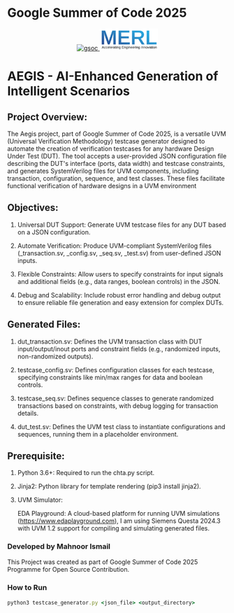 # Google Summer of Code 2025



<center><a href=""><img src="https://developers.google.com/open-source/gsoc/resources/downloads/GSoC-logo-horizontal.svg" alt="gsoc" height="50" width="400"/> <img src="MERLLogo.png" height ="50" widht="400"/> </a></center> 


# AEGIS - AI-Enhanced Generation of Intelligent Scenarios

## Project Overview:

The Aegis project, part of Google Summer of Code 2025, is a versatile UVM (Universal Verification Methodology) testcase generator designed to automate the creation of verification testcases for any hardware Design Under Test (DUT). The tool accepts a user-provided JSON configuration file describing the DUT's interface (ports, data width) and testcase constraints, and generates SystemVerilog files for UVM components, including transaction, configuration, sequence, and test classes. These files facilitate functional verification of hardware designs in a UVM environment

## Objectives:


1. Universal DUT Support: Generate UVM testcase files for any DUT based on a JSON configuration.

2. Automate Verification: Produce UVM-compliant SystemVerilog files (<dut>_transaction.sv, <testcase>_config.sv, <testcase>_seq.sv, <dut>_test.sv) from user-defined JSON inputs.

3. Flexible Constraints: Allow users to specify constraints for input signals and additional fields (e.g., data ranges, boolean controls) in the JSON.

4. Debug and Scalability: Include robust error handling and debug output to ensure reliable file generation and easy extension for complex DUTs.

## Generated Files:


1. dut_transaction.sv: Defines the UVM transaction class with DUT input/output/inout ports and constraint fields (e.g., randomized inputs, non-randomized outputs).

2. testcase_config.sv: Defines configuration classes for each testcase, specifying constraints like min/max ranges for data and boolean controls.

3. testcase_seq.sv: Defines sequence classes to generate randomized transactions based on constraints, with debug logging for transaction details.

4. dut_test.sv: Defines the UVM test class to instantiate configurations and sequences, running them in a placeholder environment.

## Prerequisite:



1. Python 3.6+: Required to run the chta.py script.

2. Jinja2: Python library for template rendering (pip3 install jinja2).

3. UVM Simulator:

    EDA Playground: A cloud-based platform for running UVM simulations (https://www.edaplayground.com), I am using  Siemens Questa 2024.3 with UVM 1.2 support for compiling and simulating generated files.


### Developed by <b>Mahnoor Ismail</b> 



This Project was created as part of Google Summer of Code 2025 Programme for Open Source Contribution.


### How to Run

```ruby
python3 testcase_generator.py <json_file> <output_directory>